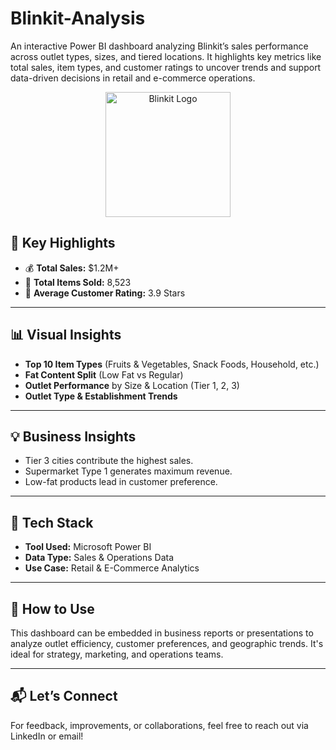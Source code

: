 # Blinkit-Analysis
An interactive Power BI dashboard analyzing Blinkit’s sales performance across outlet types, sizes, and tiered locations. It highlights key metrics like total sales, item types, and customer ratings to uncover trends and support data-driven decisions in retail and e-commerce operations.


<p align="center">
  <img src="PATH_TO_BLINKIT_LOGO" alt="Blinkit Logo" width="200"/>
</p>


## 📌 Key Highlights

- 💰 **Total Sales:** $1.2M+
- 🛒 **Total Items Sold:** 8,523
- 🌟 **Average Customer Rating:** 3.9 Stars

---

## 📊 Visual Insights

- **Top 10 Item Types** (Fruits & Vegetables, Snack Foods, Household, etc.)
- **Fat Content Split** (Low Fat vs Regular)
- **Outlet Performance** by Size & Location (Tier 1, 2, 3)
- **Outlet Type & Establishment Trends**

---

## 💡 Business Insights

- Tier 3 cities contribute the highest sales.
- Supermarket Type 1 generates maximum revenue.
- Low-fat products lead in customer preference.

---

## 🧰 Tech Stack

- **Tool Used:** Microsoft Power BI  
- **Data Type:** Sales & Operations Data  
- **Use Case:** Retail & E-Commerce Analytics

---

## 🚀 How to Use

This dashboard can be embedded in business reports or presentations to analyze outlet efficiency, customer preferences, and geographic trends. It's ideal for strategy, marketing, and operations teams.

---

## 📬 Let’s Connect

For feedback, improvements, or collaborations, feel free to reach out via LinkedIn or email!


